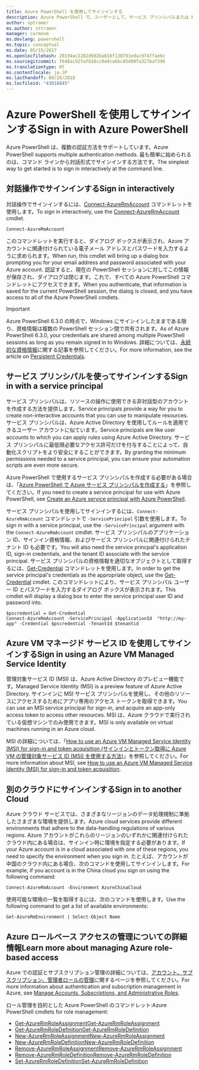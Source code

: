 ```yaml
---
title: Azure PowerShell を使用してサインインする
description: Azure PowerShell で、ユーザーとして、サービス プリンシパルまたは MSI を使用してサインインする方法。
author: sptramer
ms.author: sttramer
manager: carmonm
ms.devlang: powershell
ms.topic: conceptual
ms.date: 05/15/2017
ms.openlocfilehash: 20194ac2282d602ba61bf130791edac9f4ffae6c
ms.sourcegitcommit: f648ac92fafb16cc0e9ca6bc85d00fa327baf396
ms.translationtype: HT
ms.contentlocale: ja-JP
ms.lasthandoff: 08/28/2018
ms.locfileid: "43018845"
---
```

# <a name="sign-in-with-azure-powershell"></a><span data-ttu-id="bd98c-103">Azure PowerShell を使用してサインインする</span><span class="sxs-lookup"><span data-stu-id="bd98c-103">Sign in with Azure PowerShell</span></span>

<span data-ttu-id="bd98c-104">Azure PowerShell は、複数の認証方法をサポートしています。</span><span class="sxs-lookup"><span data-stu-id="bd98c-104">Azure PowerShell supports multiple authentication methods.</span></span> <span data-ttu-id="bd98c-105">最も簡単に始められるのは、コマンド ラインから対話形式でサインインする方法です。</span><span class="sxs-lookup"><span data-stu-id="bd98c-105">The simplest way to get started is to sign in interactively at the command line.</span></span>

## <a name="sign-in-interactively"></a><span data-ttu-id="bd98c-106">対話操作でサインインする</span><span class="sxs-lookup"><span data-stu-id="bd98c-106">Sign in interactively</span></span>

<span data-ttu-id="bd98c-107">対話操作でサインインするには、[Connect-AzureRmAccount](/powershell/module/azurerm.profile/connect-azurermaccount) コマンドレットを使用します。</span><span class="sxs-lookup"><span data-stu-id="bd98c-107">To sign in interactively, use the [Connect-AzureRmAccount](/powershell/module/azurerm.profile/connect-azurermaccount) cmdlet.</span></span>

```azurepowershell
Connect-AzureRmAccount
```

<span data-ttu-id="bd98c-108">このコマンドレットを実行すると、ダイアログ ボックスが表示され、Azure アカウントに関連付けられている電子メール アドレスとパスワードを入力するように求められます。</span><span class="sxs-lookup"><span data-stu-id="bd98c-108">When run, this cmdlet will bring up a dialog box prompting you for your email address and password associated with your Azure account.</span></span> <span data-ttu-id="bd98c-109">認証すると、現在の PowerShell セッションに対してこの情報が保存され、ダイアログは閉じます。これで、すべての Azure PowerShell コマンドレットにアクセスできます。</span><span class="sxs-lookup"><span data-stu-id="bd98c-109">When you authenticate, that information is saved for the current PowerShell session, the dialog is closed, and you have access to all of the Azure PowerShell cmdlets.</span></span>

> [!IMPORTANT]
> <span data-ttu-id="bd98c-110">Azure PowerShell 6.3.0 の時点で、Windows にサインインしたままである限り、資格情報は複数の PowerShell セッション間で共有されます。</span><span class="sxs-lookup"><span data-stu-id="bd98c-110">As of Azure PowerShell 6.3.0, your credentials are shared among multiple PowerShell sessions as long as you remain signed in to Windows.</span></span> <span data-ttu-id="bd98c-111">詳細については、[永続的な資格情報](context-persistence.md)に関する記事を参照してください。</span><span class="sxs-lookup"><span data-stu-id="bd98c-111">For more information, see the article on [Persistent Credentials](context-persistence.md).</span></span>

## <a name="sign-in-with-a-service-principal"></a><span data-ttu-id="bd98c-112">サービス プリンシパルを使ってサインインする</span><span class="sxs-lookup"><span data-stu-id="bd98c-112">Sign in with a service principal</span></span>

<span data-ttu-id="bd98c-113">サービス プリンシパルは、リソースの操作に使用できる非対話型のアカウントを作成する方法を提供します。</span><span class="sxs-lookup"><span data-stu-id="bd98c-113">Service principals provide a way for you to create non-interactive accounts that you can use to manipulate resources.</span></span> <span data-ttu-id="bd98c-114">サービス プリンシパルは、Azure Active Directory を使用してルールを適用できるユーザー アカウントに似ています。</span><span class="sxs-lookup"><span data-stu-id="bd98c-114">Service principals are like user accounts to which you can apply rules using Azure Active Directory.</span></span> <span data-ttu-id="bd98c-115">サービス プリンシパルに最低限必要なアクセス許可だけを付与することによって、自動化スクリプトをより安全にすることができます。</span><span class="sxs-lookup"><span data-stu-id="bd98c-115">By granting the minimum permissions needed to a service principal, you can ensure your automation scripts are even more secure.</span></span>

<span data-ttu-id="bd98c-116">Azure PowerShell で使用するサービス プリンシパルを作成する必要がある場合は、「[Azure PowerShell で Azure サービス プリンシパルを作成する](create-azure-service-principal-azureps.md)」を参照してください。</span><span class="sxs-lookup"><span data-stu-id="bd98c-116">If you need to create a service principal for use with Azure PowerShell, see [Create an Azure service principal with Azure PowerShell](create-azure-service-principal-azureps.md).</span></span>

<span data-ttu-id="bd98c-117">サービス プリンシパルを使用してサインインするには、`Connect-AzureRmAccount` コマンドレットで `-ServicePrincipal` 引数を使用します。</span><span class="sxs-lookup"><span data-stu-id="bd98c-117">To sign in with a service principal, use the `-ServicePrincipal` argument with the `Connect-AzureRmAccount` cmdlet.</span></span> <span data-ttu-id="bd98c-118">サービス プリンシパルのアプリケーション ID、サインイン資格情報、およびサービス プリンシパルに関連付けられたテナント ID も必要です。</span><span class="sxs-lookup"><span data-stu-id="bd98c-118">You will also need the service princpal's application ID, sign-in credentials, and the tenant ID associate with the service principal.</span></span> <span data-ttu-id="bd98c-119">サービス プリンシパルの資格情報を適切なオブジェクトとして取得するには、[Get-Credential](/powershell/module/microsoft.powershell.security/get-credential) コマンドレットを使用します。</span><span class="sxs-lookup"><span data-stu-id="bd98c-119">In order to get the service principal's credentials as the appropriate object, use the [Get-Credential](/powershell/module/microsoft.powershell.security/get-credential) cmdlet.</span></span> <span data-ttu-id="bd98c-120">このコマンドレットにより、サービス プリンシパル ユーザー ID とパスワードを入力するダイアログ ボックスが表示されます。</span><span class="sxs-lookup"><span data-stu-id="bd98c-120">This cmdlet will display a dialog box to enter the service principal user ID and password into.</span></span>

```azurepowershell-interactive
$pscredential = Get-Credential
Connect-AzureRmAccount -ServicePrincipal -ApplicationId  "http://my-app" -Credential $pscredential -TenantId $tenantid
```

## <a name="sign-in-using-an-azure-vm-managed-service-identity"></a><span data-ttu-id="bd98c-121">Azure VM マネージド サービス ID を使用してサインインする</span><span class="sxs-lookup"><span data-stu-id="bd98c-121">Sign in using an Azure VM Managed Service Identity</span></span>

<span data-ttu-id="bd98c-122">管理対象サービス ID (MSI) は、Azure Active Directory のプレビュー機能です。</span><span class="sxs-lookup"><span data-stu-id="bd98c-122">Managed Service Identity (MSI) is a preview feature of Azure Active Directory.</span></span> <span data-ttu-id="bd98c-123">サインインに MSI サービス プリンシパルを使用し、その他のリソースにアクセスするためにアプリ専用のアクセス トークンを取得できます。</span><span class="sxs-lookup"><span data-stu-id="bd98c-123">You can use an MSI service principal for sign-in, and acquire an app-only access token to access other resources.</span></span> <span data-ttu-id="bd98c-124">MSI は、Azure クラウドで実行されている仮想マシンでのみ使用できます。</span><span class="sxs-lookup"><span data-stu-id="bd98c-124">MSI is only available on virtual machines running in an Azure cloud.</span></span>

<span data-ttu-id="bd98c-125">MSI の詳細については、「[How to use an Azure VM Managed Service Identity (MSI) for sign-in and token acquisition (サインインとトークン取得に Azure VM の管理対象サービス ID (MSI) を使用する方法)](/azure/active-directory/msi-how-to-get-access-token-using-msi)」を参照してください。</span><span class="sxs-lookup"><span data-stu-id="bd98c-125">For more information about MSI, see [How to use an Azure VM Managed Service Identity (MSI) for sign-in and token acquisition](/azure/active-directory/msi-how-to-get-access-token-using-msi).</span></span>

## <a name="sign-in-to-another-cloud"></a><span data-ttu-id="bd98c-126">別のクラウドにサインインする</span><span class="sxs-lookup"><span data-stu-id="bd98c-126">Sign in to another Cloud</span></span>

<span data-ttu-id="bd98c-127">Azure クラウド サービスでは、さまざまなリージョンのデータ処理規制に準拠したさまざまな環境を提供します。</span><span class="sxs-lookup"><span data-stu-id="bd98c-127">Azure cloud services provide different environments that adhere to the data-handling regulations of various regions.</span></span> <span data-ttu-id="bd98c-128">Azure アカウントがこれらのリージョンのいずれかに関連付けられたクラウド内にある場合は、サインイン時に環境を指定する必要があります。</span><span class="sxs-lookup"><span data-stu-id="bd98c-128">If your Azure account is in a cloud associated with one of these regions, you need to specify the environment when you sign in.</span></span> <span data-ttu-id="bd98c-129">たとえば、アカウントが中国のクラウド内にある場合、次のコマンドを使用してサインインします。</span><span class="sxs-lookup"><span data-stu-id="bd98c-129">For example, if you account is in the China cloud you sign on using the following command:</span></span>

```azurepowershell-interactive
Connect-AzureRmAccount -Environment AzureChinaCloud
```

<span data-ttu-id="bd98c-130">使用可能な環境の一覧を取得するには、次のコマンドを使用します。</span><span class="sxs-lookup"><span data-stu-id="bd98c-130">Use the following command to get a list of available environments:</span></span>

```azurepowershell-interactive
Get-AzureRmEnvironment | Select-Object Name
```

## <a name="learn-more-about-managing-azure-role-based-access"></a><span data-ttu-id="bd98c-131">Azure ロールベース アクセスの管理についての詳細情報</span><span class="sxs-lookup"><span data-stu-id="bd98c-131">Learn more about managing Azure role-based access</span></span>

<span data-ttu-id="bd98c-132">Azure での認証とサブスクリプション管理の詳細については、[アカウント、サブスクリプション、管理者ロールの管理](/azure/active-directory/role-based-access-control-configure)に関するページを参照してください。</span><span class="sxs-lookup"><span data-stu-id="bd98c-132">For more information about authentication and subscription management in Azure, see [Manage Accounts, Subscriptions, and Administrative Roles](/azure/active-directory/role-based-access-control-configure).</span></span>

<span data-ttu-id="bd98c-133">ロール管理を目的とした Azure PowerShell のコマンドレット:</span><span class="sxs-lookup"><span data-stu-id="bd98c-133">Azure PowerShell cmdlets for role management:</span></span>

* [<span data-ttu-id="bd98c-134">Get-AzureRmRoleAssignment</span><span class="sxs-lookup"><span data-stu-id="bd98c-134">Get-AzureRmRoleAssignment</span></span>](/powershell/module/AzureRM.Resources/Get-AzureRmRoleAssignment)
* [<span data-ttu-id="bd98c-135">Get-AzureRmRoleDefinition</span><span class="sxs-lookup"><span data-stu-id="bd98c-135">Get-AzureRmRoleDefinition</span></span>](/powershell/module/AzureRM.Resources/Get-AzureRmRoleDefinition)
* [<span data-ttu-id="bd98c-136">New-AzureRmRoleAssignment</span><span class="sxs-lookup"><span data-stu-id="bd98c-136">New-AzureRmRoleAssignment</span></span>](/powershell/module/AzureRM.Resources/New-AzureRmRoleAssignment)
* [<span data-ttu-id="bd98c-137">New-AzureRmRoleDefinition</span><span class="sxs-lookup"><span data-stu-id="bd98c-137">New-AzureRmRoleDefinition</span></span>](/powershell/module/AzureRM.Resources/New-AzureRmRoleDefinition)
* [<span data-ttu-id="bd98c-138">Remove-AzureRmRoleAssignment</span><span class="sxs-lookup"><span data-stu-id="bd98c-138">Remove-AzureRmRoleAssignment</span></span>](/powershell/module/AzureRM.Resources/Remove-AzureRmRoleAssignment)
* [<span data-ttu-id="bd98c-139">Remove-AzureRmRoleDefinition</span><span class="sxs-lookup"><span data-stu-id="bd98c-139">Remove-AzureRmRoleDefinition</span></span>](/powershell/module/AzureRM.Resources/Remove-AzureRmRoleDefinition)
* [<span data-ttu-id="bd98c-140">Set-AzureRmRoleDefinition</span><span class="sxs-lookup"><span data-stu-id="bd98c-140">Set-AzureRmRoleDefinition</span></span>](/powershell/moduel/AzureRM.Resources/Set-AzureRmRoleDefinition)
